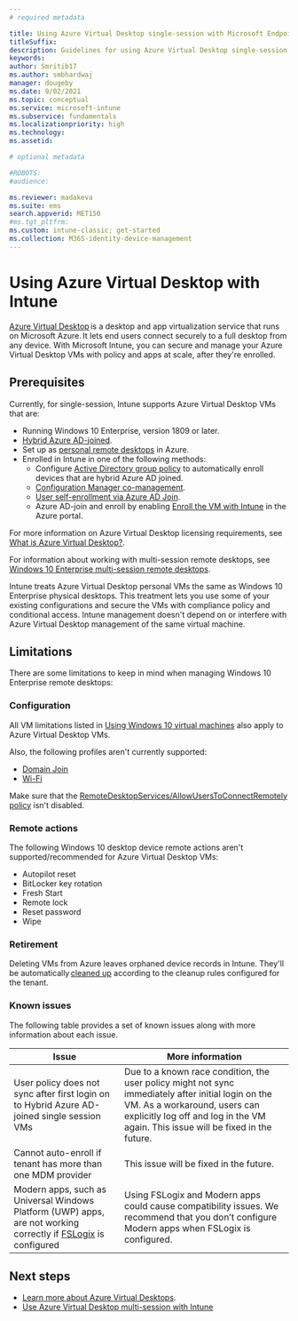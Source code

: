 ```yaml
---
# required metadata

title: Using Azure Virtual Desktop single-session with Microsoft Endpoint Manager
titleSuffix: 
description: Guidelines for using Azure Virtual Desktop single-session with Microsoft Endpoint Manager. 
keywords:
author: Smritib17  
ms.author: smbhardwaj
manager: dougeby
ms.date: 9/02/2021
ms.topic: conceptual
ms.service: microsoft-intune
ms.subservice: fundamentals
ms.localizationpriority: high
ms.technology:
ms.assetid: 

# optional metadata

#ROBOTS:
#audience:

ms.reviewer: madakeva
ms.suite: ems
search.appverid: MET150
#ms.tgt_pltfrm:
ms.custom: intune-classic; get-started
ms.collection: M365-identity-device-management
---
```


# Using Azure Virtual Desktop with Intune

[Azure Virtual Desktop](/azure/virtual-desktop/) is a desktop and app virtualization service that runs on Microsoft Azure. It lets end users connect securely to a full desktop from any device. With Microsoft Intune, you can secure and manage your Azure Virtual Desktop VMs with policy and apps at scale, after they're enrolled. 

## Prerequisites 

Currently, for single-session, Intune supports Azure Virtual Desktop VMs that are: 

- Running Windows 10 Enterprise, version 1809 or later.
- [Hybrid Azure AD-joined](/azure/active-directory/devices/hybrid-azuread-join-plan).
- Set up as [personal remote desktops](/azure/virtual-desktop/configure-host-pool-personal-desktop-assignment-type) in Azure. 
- Enrolled in Intune in one of the following methods: 
    - Configure [Active Directory group policy](/windows/client-management/mdm/enroll-a-windows-10-device-automatically-using-group-policy) to automatically enroll devices that are hybrid Azure AD joined.
    - [Configuration Manager co-management](/configmgr/comanage/overview).
    - [User self-enrollment via Azure AD Join](../enrollment/windows-enrollment-methods.md#user-self-enrollment-in-intune).
    - Azure AD-join and enroll by enabling [Enroll the VM with Intune](/azure/virtual-desktop/deploy-azure-ad-joined-vm#deploy-azure-ad-joined-vms) in the Azure portal.

For more information on Azure Virtual Desktop licensing requirements, see [What is Azure Virtual Desktop?](/azure/virtual-desktop/overview#requirements).

For information about working with multi-session remote desktops, see [Windows 10 Enterprise multi-session remote desktops](azure-virtual-desktop-multi-session.md).

Intune treats Azure Virtual Desktop personal VMs the same as Windows 10 Enterprise physical desktops. This treatment lets you use some of your existing configurations and secure the VMs with compliance policy and conditional access. Intune management doesn't depend on or interfere with Azure Virtual Desktop management of the same virtual machine. 

## Limitations

There are some limitations to keep in mind when managing Windows 10 Enterprise remote desktops: 

### Configuration

All VM limitations listed in [Using Windows 10 virtual machines](windows-10-virtual-machines.md) also apply to Azure Virtual Desktop VMs.

Also, the following profiles aren't currently supported:
- [Domain Join](../configuration/device-profiles.md#domain-join)
- [Wi-Fi](../configuration/device-profiles.md#wi-fi)

Make sure that the [RemoteDesktopServices/AllowUsersToConnectRemotely policy](/windows/client-management/mdm/policy-csp-remotedesktopservices#remotedesktopservices-allowuserstoconnectremotely) isn't disabled.

### Remote actions

The following Windows 10 desktop device remote actions aren't supported/recommended for Azure Virtual Desktop VMs:

- Autopilot reset
- BitLocker key rotation
- Fresh Start
- Remote lock
- Reset password
- Wipe

### Retirement

Deleting VMs from Azure leaves orphaned device records in Intune. They'll be automatically [cleaned up](../remote-actions/devices-wipe.md#automatically-delete-devices-with-cleanup-rules) according to the cleanup rules configured for the tenant.

### Known issues

The following table provides a set of known issues along with more information about each issue.

| Issue | More   information |
|---|---|
| User policy does not sync after first login on to Hybrid Azure AD-joined single session VMs | Due to a known race condition, the user policy might not sync immediately after initial login on the VM. As a workaround, users can explicitly log off and log in the VM again. This issue will be fixed in the future. |
| Cannot auto-enroll if tenant has more than one MDM provider | This issue will be fixed in the future. |
| Modern apps, such as Universal Windows Platform (UWP) apps, are not working correctly if [FSLogix](/fslogix/overview) is configured | Using FSLogix and Modern apps could cause compatibility issues. We recommend that you don’t configure Modern apps when FSLogix is configured.|

## Next steps

* [Learn more about Azure Virtual Desktops](/azure/virtual-desktop/).
* [Use Azure Virtual Desktop multi-session with Intune](./azure-virtual-desktop-multi-session.md)
